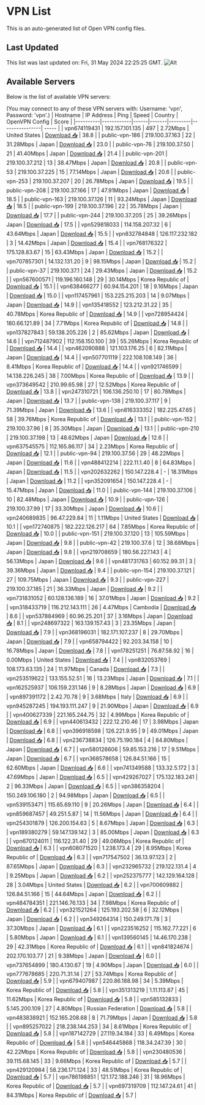 # VPN List

This is an auto-generated list of Open VPN config files.

## Last Updated

This list was last updated on: Fri, 31 May 2024 22:25:25 GMT.
![Alt](https://repobeats.axiom.co/api/embed/186b98318ef1479477931607c1ad7d823f12451f.svg "Repobeats analytics image")

## Available Servers

Below is the list of available VPN servers:

(You may connect to any of these VPN servers with: Username: 'vpn', Password: 'vpn'.)
| Hostname | IP Address | Ping | Speed | Country | OpenVPN Config | Score |
|----------|------------|------|-------|---------|----------------| ----- |
| vpn674119431 | 192.157.101.135 | 497 | 2.72Mbps | United States | [Download 📥](./configs/server_0_US.ovpn) | 38.8 |
| public-vpn-186 | 219.100.37.163 | 22 | 31.28Mbps | Japan | [Download 📥](./configs/server_1_JP.ovpn) | 23.0 |
| public-vpn-76 | 219.100.37.50 | 21 | 41.40Mbps | Japan | [Download 📥](./configs/server_2_JP.ovpn) | 21.4 |
| public-vpn-201 | 219.100.37.212 | 13 | 38.47Mbps | Japan | [Download 📥](./configs/server_3_JP.ovpn) | 20.8 |
| public-vpn-53 | 219.100.37.225 | 15 | 77.14Mbps | Japan | [Download 📥](./configs/server_4_JP.ovpn) | 20.6 |
| public-vpn-253 | 219.100.37.207 | 20 | 26.78Mbps | Japan | [Download 📥](./configs/server_5_JP.ovpn) | 19.5 |
| public-vpn-208 | 219.100.37.166 | 17 | 47.91Mbps | Japan | [Download 📥](./configs/server_6_JP.ovpn) | 18.5 |
| public-vpn-163 | 219.100.37.126 | 11 | 93.24Mbps | Japan | [Download 📥](./configs/server_7_JP.ovpn) | 18.5 |
| public-vpn-199 | 219.100.37.196 | 22 | 35.78Mbps | Japan | [Download 📥](./configs/server_8_JP.ovpn) | 17.7 |
| public-vpn-244 | 219.100.37.205 | 25 | 39.26Mbps | Japan | [Download 📥](./configs/server_9_JP.ovpn) | 17.5 |
| vpn529818033 | 114.158.207.32 | 6 | 43.64Mbps | Japan | [Download 📥](./configs/server_10_JP.ovpn) | 15.5 |
| vpn832784848 | 126.117.232.182 | 3 | 14.42Mbps | Japan | [Download 📥](./configs/server_11_JP.ovpn) | 15.4 |
| vpn768176322 | 175.128.83.67 | 15 | 63.43Mbps | Japan | [Download 📥](./configs/server_12_JP.ovpn) | 15.2 |
| vpn707857301 | 14.132.131.20 | 9 | 98.15Mbps | Japan | [Download 📥](./configs/server_13_JP.ovpn) | 15.2 |
| public-vpn-37 | 219.100.37.1 | 24 | 29.43Mbps | Japan | [Download 📥](./configs/server_14_JP.ovpn) | 15.2 |
| vpn567600571 | 119.196.160.148 | 29 | 30.14Mbps | Korea Republic of | [Download 📥](./configs/server_15_KR.ovpn) | 15.1 |
| vpn638466277 | 60.94.154.201 | 18 | 9.16Mbps | Japan | [Download 📥](./configs/server_16_JP.ovpn) | 15.0 |
| vpn117457961 | 153.225.215.203 | 14 | 9.07Mbps | Japan | [Download 📥](./configs/server_17_JP.ovpn) | 14.9 |
| vpn135418552 | 123.212.31.22 | 35 | 40.78Mbps | Korea Republic of | [Download 📥](./configs/server_18_KR.ovpn) | 14.9 |
| vpn728954424 | 180.66.121.89 | 34 | 7.71Mbps | Korea Republic of | [Download 📥](./configs/server_19_KR.ovpn) | 14.8 |
| vpn137827843 | 59.138.205.226 | 2 | 85.62Mbps | Japan | [Download 📥](./configs/server_20_JP.ovpn) | 14.6 |
| vpn712487902 | 112.158.150.100 | 39 | 55.26Mbps | Korea Republic of | [Download 📥](./configs/server_21_KR.ovpn) | 14.4 |
| vpn462090888 | 121.103.176.25 | 6 | 82.11Mbps | Japan | [Download 📥](./configs/server_22_JP.ovpn) | 14.4 |
| vpn507701119 | 222.108.108.149 | 36 | 8.41Mbps | Korea Republic of | [Download 📥](./configs/server_23_KR.ovpn) | 14.4 |
| vpn921746599 | 14.138.226.245 | 38 | 7.00Mbps | Korea Republic of | [Download 📥](./configs/server_24_KR.ovpn) | 13.9 |
| vpn373649542 | 210.99.65.98 | 27 | 12.52Mbps | Korea Republic of | [Download 📥](./configs/server_25_KR.ovpn) | 13.8 |
| vpn247310721 | 106.136.250.10 | 17 | 80.78Mbps | Japan | [Download 📥](./configs/server_26_JP.ovpn) | 13.7 |
| public-vpn-138 | 219.100.37.117 | 9 | 71.39Mbps | Japan | [Download 📥](./configs/server_27_JP.ovpn) | 13.6 |
| vpn816333352 | 182.225.47.65 | 58 | 39.76Mbps | Korea Republic of | [Download 📥](./configs/server_28_KR.ovpn) | 13.1 |
| public-vpn-152 | 219.100.37.96 | 8 | 35.30Mbps | Japan | [Download 📥](./configs/server_29_JP.ovpn) | 13.1 |
| public-vpn-210 | 219.100.37.198 | 13 | 48.62Mbps | Japan | [Download 📥](./configs/server_30_JP.ovpn) | 12.6 |
| vpn637545575 | 112.165.86.117 | 34 | 2.23Mbps | Korea Republic of | [Download 📥](./configs/server_31_KR.ovpn) | 12.1 |
| public-vpn-94 | 219.100.37.56 | 29 | 48.22Mbps | Japan | [Download 📥](./configs/server_32_JP.ovpn) | 11.6 |
| vpn488412214 | 222.11.1.40 | 8 | 64.83Mbps | Japan | [Download 📥](./configs/server_33_JP.ovpn) | 11.5 |
| vpn202632262 | 150.147.228.4 | - | 18.31Mbps | Japan | [Download 📥](./configs/server_34_JP.ovpn) | 11.2 |
| vpn352091654 | 150.147.228.4 | - | 15.47Mbps | Japan | [Download 📥](./configs/server_35_JP.ovpn) | 11.0 |
| public-vpn-144 | 219.100.37.106 | 10 | 82.48Mbps | Japan | [Download 📥](./configs/server_36_JP.ovpn) | 10.9 |
| public-vpn-126 | 219.100.37.99 | 17 | 33.30Mbps | Japan | [Download 📥](./configs/server_37_JP.ovpn) | 10.6 |
| vpn240689835 | 96.47.229.84 | 11 | 1.11Mbps | United States | [Download 📥](./configs/server_38_US.ovpn) | 10.1 |
| vpn172740875 | 182.222.126.217 | 64 | 7.85Mbps | Korea Republic of | [Download 📥](./configs/server_39_KR.ovpn) | 10.0 |
| public-vpn-151 | 219.100.37.120 | 13 | 105.59Mbps | Japan | [Download 📥](./configs/server_40_JP.ovpn) | 9.8 |
| public-vpn-42 | 219.100.37.6 | 12 | 38.68Mbps | Japan | [Download 📥](./configs/server_41_JP.ovpn) | 9.8 |
| vpn219708659 | 180.56.227.143 | 4 | 56.13Mbps | Japan | [Download 📥](./configs/server_42_JP.ovpn) | 9.6 |
| vpn481731763 | 60.152.99.31 | 3 | 39.36Mbps | Japan | [Download 📥](./configs/server_43_JP.ovpn) | 9.4 |
| public-vpn-154 | 219.100.37.121 | 27 | 109.75Mbps | Japan | [Download 📥](./configs/server_44_JP.ovpn) | 9.3 |
| public-vpn-227 | 219.100.37.185 | 21 | 36.33Mbps | Japan | [Download 📥](./configs/server_45_JP.ovpn) | 9.2 |
| vpn731831052 | 60.128.136.189 | 16 | 37.01Mbps | Japan | [Download 📥](./configs/server_46_JP.ovpn) | 9.2 |
| vpn318433719 | 116.212.143.111 | 26 | 4.47Mbps | Cambodia | [Download 📥](./configs/server_47_KH.ovpn) | 8.6 |
| vpn537884969 | 60.96.25.201 | 37 | 3.16Mbps | Japan | [Download 📥](./configs/server_48_JP.ovpn) | 8.1 |
| vpn248697322 | 163.139.157.43 | 3 | 23.35Mbps | Japan | [Download 📥](./configs/server_49_JP.ovpn) | 7.9 |
| vpn368196031 | 182.171.107.237 | 8 | 29.70Mbps | Japan | [Download 📥](./configs/server_50_JP.ovpn) | 7.9 |
| vpn658794422 | 92.203.34.158 | 10 | 16.78Mbps | Japan | [Download 📥](./configs/server_51_JP.ovpn) | 7.8 |
| vpn178251251 | 76.87.58.92 | 16 | 0.00Mbps | United States | [Download 📥](./configs/server_52_US.ovpn) | 7.4 |
| vpn832053769 | 108.173.63.135 | 24 | 11.97Mbps | Canada | [Download 📥](./configs/server_53_CA.ovpn) | 7.3 |
| vpn253519622 | 133.155.52.51 | 16 | 13.23Mbps | Japan | [Download 📥](./configs/server_54_JP.ovpn) | 7.1 |
| vpn162525937 | 106.159.231.146 | 9 | 8.28Mbps | Japan | [Download 📥](./configs/server_55_JP.ovpn) | 6.9 |
| vpn897391172 | 2.42.70.78 | 9 | 3.68Mbps | Italy | [Download 📥](./configs/server_56_IT.ovpn) | 6.9 |
| vpn945287245 | 194.193.111.247 | 9 | 21.90Mbps | Japan | [Download 📥](./configs/server_57_JP.ovpn) | 6.9 |
| vpn400627339 | 221.165.244.75 | 32 | 4.99Mbps | Korea Republic of | [Download 📥](./configs/server_58_KR.ovpn) | 6.9 |
| vpn440613432 | 222.12.210.46 | 17 | 3.98Mbps | Japan | [Download 📥](./configs/server_59_JP.ovpn) | 6.8 |
| vpn396918598 | 126.221.9.95 | 9 | 49.01Mbps | Japan | [Download 📥](./configs/server_60_JP.ovpn) | 6.8 |
| vpn236738834 | 126.75.190.184 | 4 | 84.80Mbps | Japan | [Download 📥](./configs/server_61_JP.ovpn) | 6.7 |
| vpn580126606 | 59.85.153.216 | 17 | 9.51Mbps | Japan | [Download 📥](./configs/server_62_JP.ovpn) | 6.7 |
| vpn368578658 | 126.84.51.166 | 15 | 62.60Mbps | Japan | [Download 📥](./configs/server_63_JP.ovpn) | 6.6 |
| vpn741349588 | 133.32.5.172 | 3 | 47.69Mbps | Japan | [Download 📥](./configs/server_64_JP.ovpn) | 6.5 |
| vpn429267027 | 175.132.183.241 | 2 | 96.33Mbps | Japan | [Download 📥](./configs/server_65_JP.ovpn) | 6.5 |
| vpn386358204 | 150.249.106.180 | 2 | 94.98Mbps | Japan | [Download 📥](./configs/server_66_JP.ovpn) | 6.5 |
| vpn539153471 | 115.65.69.110 | 9 | 20.26Mbps | Japan | [Download 📥](./configs/server_67_JP.ovpn) | 6.4 |
| vpn859687457 | 49.251.5.87 | 14 | 11.56Mbps | Japan | [Download 📥](./configs/server_68_JP.ovpn) | 6.4 |
| vpn254301879 | 126.200.154.63 | 5 | 8.67Mbps | Japan | [Download 📥](./configs/server_69_JP.ovpn) | 6.3 |
| vpn189380279 | 59.147.139.142 | 3 | 85.00Mbps | Japan | [Download 📥](./configs/server_70_JP.ovpn) | 6.3 |
| vpn670124011 | 116.122.31.40 | 29 | 49.06Mbps | Korea Republic of | [Download 📥](./configs/server_71_KR.ovpn) | 6.3 |
| vpn608071520 | 1.238.173.4 | 29 | 8.95Mbps | Korea Republic of | [Download 📥](./configs/server_72_KR.ovpn) | 6.3 |
| vpn717547502 | 36.13.97.123 | 2 | 87.65Mbps | Japan | [Download 📥](./configs/server_73_JP.ovpn) | 6.3 |
| vpn232965732 | 219.122.131.4 | 4 | 9.25Mbps | Japan | [Download 📥](./configs/server_74_JP.ovpn) | 6.2 |
| vpn252375777 | 142.129.164.128 | 28 | 3.04Mbps | United States | [Download 📥](./configs/server_75_US.ovpn) | 6.2 |
| vpn700609882 | 126.84.51.166 | 15 | 44.64Mbps | Japan | [Download 📥](./configs/server_76_JP.ovpn) | 6.2 |
| vpn484784351 | 221.146.76.133 | 34 | 7.98Mbps | Korea Republic of | [Download 📥](./configs/server_77_KR.ovpn) | 6.2 |
| vpn321521264 | 125.193.202.58 | 6 | 32.12Mbps | Japan | [Download 📥](./configs/server_78_JP.ovpn) | 6.2 |
| vpn349264314 | 150.249.171.78 | 3 | 37.30Mbps | Japan | [Download 📥](./configs/server_79_JP.ovpn) | 6.1 |
| vpn223516252 | 115.162.77.221 | 6 | 5.80Mbps | Japan | [Download 📥](./configs/server_80_JP.ovpn) | 6.1 |
| vpn139560145 | 14.46.170.238 | 29 | 42.31Mbps | Korea Republic of | [Download 📥](./configs/server_81_KR.ovpn) | 6.1 |
| vpn841824674 | 202.170.103.77 | 21 | 9.38Mbps | Japan | [Download 📥](./configs/server_82_JP.ovpn) | 6.0 |
| vpn737654899 | 180.4.130.67 | 19 | 4.90Mbps | Japan | [Download 📥](./configs/server_83_JP.ovpn) | 6.0 |
| vpn777678685 | 220.71.31.14 | 27 | 53.74Mbps | Korea Republic of | [Download 📥](./configs/server_84_KR.ovpn) | 5.9 |
| vpn679407987 | 220.86.188.98 | 34 | 5.39Mbps | Korea Republic of | [Download 📥](./configs/server_85_KR.ovpn) | 5.8 |
| vpn351313219 | 1.11.113.87 | 45 | 11.62Mbps | Korea Republic of | [Download 📥](./configs/server_86_KR.ovpn) | 5.8 |
| vpn585132833 | 5.145.200.109 | 27 | 4.80Mbps | Russian Federation | [Download 📥](./configs/server_87_RU.ovpn) | 5.8 |
| vpn483838921 | 152.165.208.68 | 8 | 71.79Mbps | Japan | [Download 📥](./configs/server_88_JP.ovpn) | 5.8 |
| vpn895257022 | 218.238.144.253 | 34 | 8.61Mbps | Korea Republic of | [Download 📥](./configs/server_89_KR.ovpn) | 5.8 |
| vpn187142729 | 27.119.34.184 | 33 | 6.49Mbps | Korea Republic of | [Download 📥](./configs/server_90_KR.ovpn) | 5.8 |
| vpn546445868 | 118.34.247.39 | 30 | 42.22Mbps | Korea Republic of | [Download 📥](./configs/server_91_KR.ovpn) | 5.8 |
| vpn230480536 | 39.115.68.145 | 33 | 9.66Mbps | Korea Republic of | [Download 📥](./configs/server_92_KR.ovpn) | 5.7 |
| vpn429120984 | 58.236.171.124 | 33 | 48.51Mbps | Korea Republic of | [Download 📥](./configs/server_93_KR.ovpn) | 5.7 |
| vpn786198851 | 121.172.188.246 | 31 | 18.96Mbps | Korea Republic of | [Download 📥](./configs/server_94_KR.ovpn) | 5.7 |
| vpn697319709 | 112.147.24.61 | 41 | 84.31Mbps | Korea Republic of | [Download 📥](./configs/server_95_KR.ovpn) | 5.7 |
